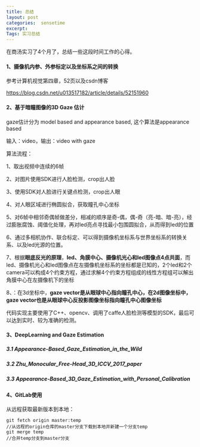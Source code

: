 ```yaml
---
title: 总结
layout: post
categories:  sensetime
excerpt: 
Tags: 实习总结
---
```


在商汤实习了4个月了，总结一些这段时间工作的心得。

#### 1、摄像机内参、外参标定以及坐标系之间的转换

参考计算机视觉第四章，52页以及csdn博客

<https://blog.csdn.net/u013517182/article/details/52151960>

#### 2、基于暗瞳图像的3D Gaze 估计

gaze估计分为 model based and appearance based, 这个算法是appearance based

输入：video，输出：video with gaze

算法流程：

1、取出视频中连续的6帧

2、对图片使用SDK进行人脸检测，crop出人脸

3、使用SDK对人脸进行关键点检测，crop出人眼

4、对人眼区域进行椭圆拟合，获取瞳孔中心坐标

5、对6帧中相邻奇偶帧做差分，相减的顺序是奇-偶，偶-奇（亮-暗、暗-亮），经过膨胀腐蚀、阈值化处理，再对led亮点寻找最小包围圆拟合，从而得到led的位置

6、通过多相机协作、联合标定、可以得到摄像机坐标系与世界坐标系的转换关系、以及led光源的位置。

7、根据**眼底反光的原理**，**led、角膜中心、摄像机光心和led图像点4点共面**，而led、摄像机光心和led图像点在左摄像机坐标系的坐标都是已知的，2个led和2个camera可以构成4个约束方程，通过求解4个约束方程组成的线性方程组可以解出角膜中心在左摄像机下的坐标

8、：在3d坐标中，**gaze vector是从眼球中心指向瞳孔中心，在2d图像坐标中，gaze vector也是从眼球中心反投影图像坐标指向瞳孔中心图像坐标**

代码实现主要使用了C++、opencv、调用了caffe人脸检测等模型的SDK，最后可以达到实时、较为准确的检测。

#### 3、DeepLearning and Gaze Estimation

##### 3.1 Appearance-Based_Gaze_Estimation_in_the_Wild

##### 3.2 Zhu_Monocular_Free-Head_3D_ICCV_2017_paper

##### 3.3 Appearance-Based_3D_Gaze_Estimation_with_Personal_Calibration

#### 4、GitLab使用

从远程获取最新版本到本地：

```shell
git fetch origin master:temp
//从远程的origin仓库的master分支下载到本地并新建一个分支temp
git merge temp
//合并temp分支到master分支
```